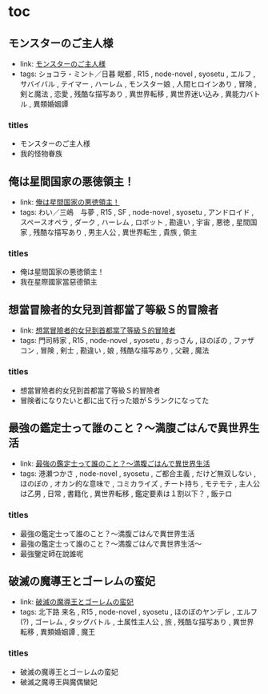 # toc

## モンスターのご主人様

- link: [モンスターのご主人様](%E3%83%A2%E3%83%B3%E3%82%B9%E3%82%BF%E3%83%BC%E3%81%AE%E3%81%94%E4%B8%BB%E4%BA%BA%E6%A7%98/)
- tags: ショコラ・ミント／日暮 眠都 , R15 , node-novel , syosetu , エルフ , サバイバル , テイマー , ハーレム , モンスター娘 , 人間ヒロインあり , 冒険 , 剣と魔法 , 恋愛 , 残酷な描写あり , 異世界転移 , 異世界迷い込み , 異能力バトル , 異類婚姻譚

### titles

- モンスターのご主人様
- 我的怪物眷族

## 俺は星間国家の悪徳領主！

- link: [俺は星間国家の悪徳領主！](%E4%BF%BA%E3%81%AF%E6%98%9F%E9%96%93%E5%9B%BD%E5%AE%B6%E3%81%AE%E6%82%AA%E5%BE%B3%E9%A0%98%E4%B8%BB%EF%BC%81/)
- tags: わい／三嶋　与夢 , R15 , SF , node-novel , syosetu , アンドロイド , スペースオペラ , ダーク , ハーレム , ロボット , 勘違い , 宇宙 , 悪徳 , 星間国家 , 残酷な描写あり , 男主人公 , 異世界転生 , 貴族 , 領主

### titles

- 俺は星間国家の悪徳領主！
- 我在星際國家當惡德領主

## 想當冒險者的女兒到首都當了等級Ｓ的冒險者

- link: [想當冒險者的女兒到首都當了等級Ｓ的冒險者](%E6%83%B3%E7%95%B6%E5%86%92%E9%9A%AA%E8%80%85%E7%9A%84%E5%A5%B3%E5%85%92%E5%88%B0%E9%A6%96%E9%83%BD%E7%95%B6%E4%BA%86%E7%AD%89%E7%B4%9A%EF%BC%B3%E7%9A%84%E5%86%92%E9%9A%AA%E8%80%85/)
- tags: 門司柿家 , R15 , node-novel , syosetu , おっさん , ほのぼの , ファザコン , 冒険 , 剣士 , 勘違い , 娘 , 残酷な描写あり , 父親 , 魔法

### titles

- 想當冒險者的女兒到首都當了等級Ｓ的冒險者
- 冒険者になりたいと都に出て行った娘がＳランクになってた

## 最強の鑑定士って誰のこと？～満腹ごはんで異世界生活

- link: [最強の鑑定士って誰のこと？～満腹ごはんで異世界生活](%E6%9C%80%E5%BC%B7%E3%81%AE%E9%91%91%E5%AE%9A%E5%A3%AB%E3%81%A3%E3%81%A6%E8%AA%B0%E3%81%AE%E3%81%93%E3%81%A8%EF%BC%9F%EF%BD%9E%E6%BA%80%E8%85%B9%E3%81%94%E3%81%AF%E3%82%93%E3%81%A7%E7%95%B0%E4%B8%96%E7%95%8C%E7%94%9F%E6%B4%BB/)
- tags: 港瀬つかさ , node-novel , syosetu , ご都合主義 , だけど無双しない , ほのぼの , オカン的な意味で , コミカライズ , チート持ち , モテモテ , 主人公は乙男 , 日常 , 書籍化 , 異世界転移 , 鑑定要素は１割以下？ , 飯テロ

### titles

- 最強の鑑定士って誰のこと？～満腹ごはんで異世界生活
- 最強の鑑定士って誰のこと？～満腹ごはんで異世界生活～
- 最強鑒定師在說誰呢

## 破滅の魔導王とゴーレムの蛮妃

- link: [破滅の魔導王とゴーレムの蛮妃](%E7%A0%B4%E6%BB%85%E3%81%AE%E9%AD%94%E5%B0%8E%E7%8E%8B%E3%81%A8%E3%82%B4%E3%83%BC%E3%83%AC%E3%83%A0%E3%81%AE%E8%9B%AE%E5%A6%83/)
- tags: 北下路 来名 , R15 , node-novel , syosetu , ほのぼのヤンデレ , エルフ(?) , ゴーレム , タッグバトル , 土属性主人公 , 旅 , 残酷な描写あり , 異世界転移 , 異類婚姻譚 , 魔王

### titles

- 破滅の魔導王とゴーレムの蛮妃
- 破滅之魔導王與魔偶蠻妃
